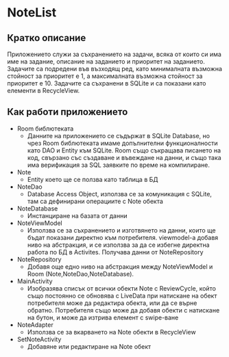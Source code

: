 # NoteList

## Кратко описание 

Приложението служи за съхранението на задачи, всяка от които си има име на задание, описание на заданието и приоритет на заданието. Задачите са подредени във възходящ ред, като минималната възможна стойност за приоритет е 1, а максималната възможна стойност за приоритет е 10. Задачите са съхранени в SQLite и са показани като елементи в RecycleView. 

## Как работи приложението

- Room библютеката
  - Данните на приложението се съдържат в SQLite Database, но чрез Room библютеката имаме допълнителни функционалности като DAO и Entity към SQLite. Room също съкращава писането на код, свързано със създаване и въвеждане на данни, и също така има верификация за SQL заявките по време на компилиране. 
- Note 
  - Entity което ще се ползва като таблица в БД
- NoteDao 
  - Database Access Object, използва се за комуникация с SQLite, там са дефинирани операциите с Note обекта
- NoteDatabase
  - Инстанциране на базата от данни
- NoteViewModel 
  - Използва се за съхранението и изготвянето на данни, които ще бъдат показани директно към потребителя. viewmodel-а добавя ниво на абстракция, и се използва за да се избегне директна работа по БД в Activites. Получава данни от NoteRepository
- NoteRepository 
  - Добавя още едно ниво на абстракция между NoteViewModel и Room (Note,NoteDao,NoteDatabase).
- MainActivity 
  - Изобразява списък от всички обекти Note с ReviewCycle, който също постоянно се обновява с LiveData при натискане на обект потребителя може да редактира обекта, или да се върне обратно. Потребителя също може да добавя обекти с натискане на бутон, и може да изтрива елемент с swipe-ване
- NoteAdapter 
  - Използва се за вкарването на Note обекти в RecycleView
- SetNoteActivity 
  - Добавяне или редактиране на Note обект
  